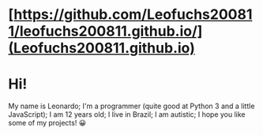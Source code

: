 # [https://github.com/Leofuchs200811/leofuchs200811.github.io/](Leofuchs200811.github.io)
# Hi!
My name is Leonardo;
I'm a programmer (quite good at Python 3 and a little JavaScript);
I am 12 years old;
I live in Brazil;
I am autistic;
I hope you like some of my projects! 😀

